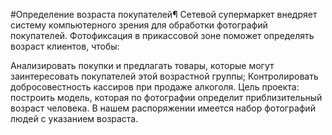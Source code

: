 #Определение возраста покупателей¶
Сетевой супермаркет внедряет систему компьютерного зрения для обработки фотографий покупателей. Фотофиксация в прикассовой зоне поможет определять возраст клиентов, чтобы:

Анализировать покупки и предлагать товары, которые могут заинтересовать покупателей этой возрастной группы;
Контролировать добросовестность кассиров при продаже алкоголя.
Цель проекта:
построить модель, которая по фотографии определит приблизительный возраст человека.
В нашем распоряжении имеется набор фотографий людей с указанием возраста.
